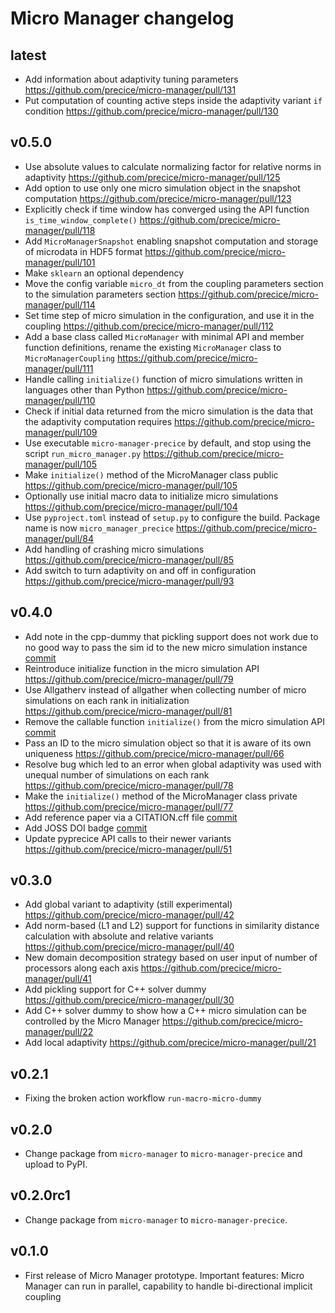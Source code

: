 # Micro Manager changelog

## latest

- Add information about adaptivity tuning parameters https://github.com/precice/micro-manager/pull/131
- Put computation of counting active steps inside the adaptivity variant `if` condition https://github.com/precice/micro-manager/pull/130

## v0.5.0

- Use absolute values to calculate normalizing factor for relative norms in adaptivity https://github.com/precice/micro-manager/pull/125
- Add option to use only one micro simulation object in the snapshot computation https://github.com/precice/micro-manager/pull/123
- Explicitly check if time window has converged using the API function `is_time_window_complete()` https://github.com/precice/micro-manager/pull/118
- Add `MicroManagerSnapshot` enabling snapshot computation and storage of microdata in HDF5 format https://github.com/precice/micro-manager/pull/101
- Make `sklearn` an optional dependency
- Move the config variable `micro_dt` from the coupling parameters section to the simulation parameters section https://github.com/precice/micro-manager/pull/114
- Set time step of micro simulation in the configuration, and use it in the coupling https://github.com/precice/micro-manager/pull/112
- Add a base class called `MicroManager` with minimal API and member function definitions, rename the existing `MicroManager` class to `MicroManagerCoupling` https://github.com/precice/micro-manager/pull/111
- Handle calling `initialize()` function of micro simulations written in languages other than Python https://github.com/precice/micro-manager/pull/110
- Check if initial data returned from the micro simulation is the data that the adaptivity computation requires https://github.com/precice/micro-manager/pull/109
- Use executable `micro-manager-precice` by default, and stop using the script `run_micro_manager.py` https://github.com/precice/micro-manager/pull/105
- Make `initialize()` method of the MicroManager class public https://github.com/precice/micro-manager/pull/105
- Optionally use initial macro data to initialize micro simulations https://github.com/precice/micro-manager/pull/104
- Use `pyproject.toml` instead of `setup.py` to configure the build. Package name is now `micro_manager_precice` https://github.com/precice/micro-manager/pull/84
- Add handling of crashing micro simulations https://github.com/precice/micro-manager/pull/85
- Add switch to turn adaptivity on and off in configuration https://github.com/precice/micro-manager/pull/93

## v0.4.0

- Add note in the cpp-dummy that pickling support does not work due to no good way to pass the sim id to the new micro simulation instance [commit](https://github.com/precice/micro-manager/commit/0a82966676717a533aca9bffa4a110453158f29c)
- Reintroduce initialize function in the micro simulation API https://github.com/precice/micro-manager/pull/79
- Use Allgatherv instead of allgather when collecting number of micro simulations on each rank in initialization https://github.com/precice/micro-manager/pull/81
- Remove the callable function `initialize()` from the micro simulation API [commit](https://github.com/precice/micro-manager/commit/bed5a4cc0f03b780da7f62b3f51ed1df2796588c)
- Pass an ID to the micro simulation object so that it is aware of its own uniqueness https://github.com/precice/micro-manager/pull/66
- Resolve bug which led to an error when global adaptivity was used with unequal number of simulations on each rank https://github.com/precice/micro-manager/pull/78
- Make the `initialize()` method of the MicroManager class private https://github.com/precice/micro-manager/pull/77
- Add reference paper via a CITATION.cff file [commit](https://github.com/precice/micro-manager/commit/6c08889c658c889d6ab5d0867802522585abcee5)
- Add JOSS DOI badge [commit](https://github.com/precice/micro-manager/commit/2e3c2a4c77732f56a957abbad9e4d0cb64029725)
- Update pyprecice API calls to their newer variants https://github.com/precice/micro-manager/pull/51

## v0.3.0

- Add global variant to adaptivity (still experimental) https://github.com/precice/micro-manager/pull/42
- Add norm-based (L1 and L2) support for functions in similarity distance calculation with absolute and relative variants https://github.com/precice/micro-manager/pull/40
- New domain decomposition strategy based on user input of number of processors along each axis https://github.com/precice/micro-manager/pull/41
- Add pickling support for C++ solver dummy https://github.com/precice/micro-manager/pull/30
- Add C++ solver dummy to show how a C++ micro simulation can be controlled by the Micro Manager https://github.com/precice/micro-manager/pull/22
- Add local adaptivity https://github.com/precice/micro-manager/pull/21

## v0.2.1

- Fixing the broken action workflow `run-macro-micro-dummy`

## v0.2.0

- Change package from `micro-manager` to `micro-manager-precice` and upload to PyPI.

## v0.2.0rc1

- Change package from `micro-manager` to `micro-manager-precice`.

## v0.1.0

- First release of Micro Manager prototype. Important features: Micro Manager can run in parallel, capability to handle bi-directional implicit coupling
